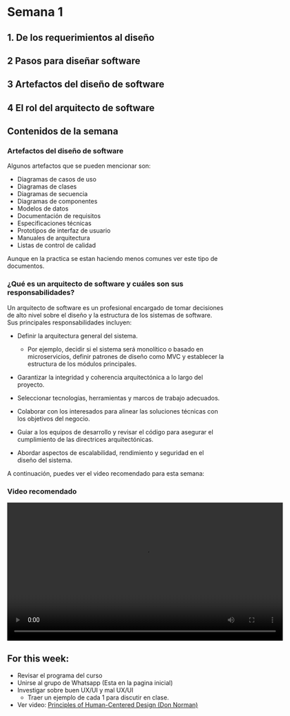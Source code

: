 # Semana 1

## 1. De los requerimientos al diseño

## 2 Pasos para diseñar software

## 3 Artefactos del diseño de software

## 4 El rol del arquitecto de software

## Contenidos de la semana

### Artefactos del diseño de software
Algunos artefactos que se pueden mencionar son:
- Diagramas de casos de uso
- Diagramas de clases
- Diagramas de secuencia
- Diagramas de componentes
- Modelos de datos
- Documentación de requisitos
- Especificaciones técnicas
- Prototipos de interfaz de usuario
- Manuales de arquitectura
- Listas de control de calidad

Aunque en la practica se estan haciendo menos comunes ver este tipo de documentos.

### ¿Qué es un arquitecto de software y cuáles son sus responsabilidades?

Un arquitecto de software es un profesional encargado de tomar decisiones de alto nivel sobre el diseño y la estructura de los sistemas de software. Sus principales responsabilidades incluyen:

- Definir la arquitectura general del sistema.

    - Por ejemplo, decidir si el sistema será monolítico o basado en microservicios, definir patrones de diseño como MVC y establecer la estructura de los módulos principales.

- Garantizar la integridad y coherencia arquitectónica a lo largo del proyecto.
- Seleccionar tecnologías, herramientas y marcos de trabajo adecuados.
- Colaborar con los interesados para alinear las soluciones técnicas con los objetivos del negocio.
- Guiar a los equipos de desarrollo y revisar el código para asegurar el cumplimiento de las directrices arquitectónicas.
- Abordar aspectos de escalabilidad, rendimiento y seguridad en el diseño del sistema.


A continuación, puedes ver el video recomendado para esta semana:

### Video recomendado

<video src="./public/videoplayback.webm" controls width="640">
    Tu navegador no soporta la reproducción de videos.
</video>

## For this week:
- Revisar el programa del curso
- Unirse al grupo de Whatsapp (Esta en la pagina inicial)
-  Investigar sobre buen UX/UI y mal UX/UI
    - Traer un ejemplo de cada 1 para discutir en clase.
- Ver video: [Principles of Human-Centered Design (Don Norman)](https://www.youtube.com/watch?v=rmM0kRf8Dbk)